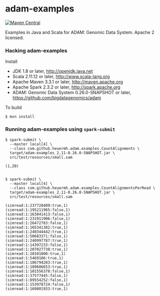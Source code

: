 adam-examples
=============

[![Maven Central](https://img.shields.io/maven-central/v/com.github.heuermh.adamexamples/adam-examples_2.11.svg?maxAge=600)](http://search.maven.org/#search%7Cga%7C1%7Ccom.github.heuermh.adamexamples)

Examples in Java and Scala for ADAM: Genomic Data System.  Apache 2 licensed.


### Hacking adam-examples

Install

 * JDK 1.8 or later, http://openjdk.java.net
 * Scala 2.11.12 or later, http://www.scala-lang.org
 * Apache Maven 3.3.1 or later, http://maven.apache.org
 * Apache Spark 2.3.2 or later, http://spark.apache.org
 * ADAM: Genomic Data System 0.26.0-SNAPSHOT or later, https://github.com/bigdatagenomics/adam


To build

    $ mvn install


### Running adam-examples using ```spark-submit```

    $ spark-submit \
      --master local[4] \
      --class com.github.heuermh.adam.examples.CountAlignments \
      target/adam-examples_2.11-0.26.0-SNAPSHOT.jar \
      src/test/resources/small.sam
    
    (1,20)


    $ spark-submit \
      --master local[4] \
      --class com.github.heuermh.adam.examples.CountAlignmentsPerRead \
      target/adam-examples_2.11-0.26.0-SNAPSHOT.jar \
      src/test/resources/small.sam
    
    (simread:1:237728409:true,1)
    (simread:1:195211965:false,1)
    (simread:1:163841413:false,1)
    (simread:1:231911906:false,1)
    (simread:1:26472783:false,1)
    (simread:1:165341382:true,1)
    (simread:1:240344442:true,1)
    (simread:1:50683371:false,1)
    (simread:1:240997787:true,1)
    (simread:1:14397233:false,1)
    (simread:1:207027738:true,1)
    (simread:1:20101800:true,1)
    (simread:1:5469106:true,1)
    (simread:1:186794283:true,1)
    (simread:1:189606653:true,1)
    (simread:1:101556378:false,1)
    (simread:1:37577445:false,1)
    (simread:1:89554252:false,1)
    (simread:1:153978724:false,1)
    (simread:1:169801933:true,1)
